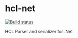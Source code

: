 # hcl-net
[![Build status](https://ci.appveyor.com/api/projects/status/jvcjeaajbl7s10cw?svg=true)](https://ci.appveyor.com/project/jMarkP/hcl-net)

HCL Parser and serializer for .Net
